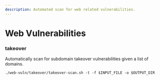 ```yaml
---
description: Automated scan for web related vulnerabilities.
---
```


# Web Vulnerabilities

### takeover

Automatically scan for subdomain takeover vulnerabilities given a list of domains.

```shell
./web-vuln/takeover/takeover-scan.sh -t -f $INPUT_FILE -o $OUTPUT_DIR
```

